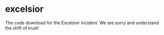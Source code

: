 # excelsior
The code download for the Excelsior incident. We are sorry and understand the shift of trust!

